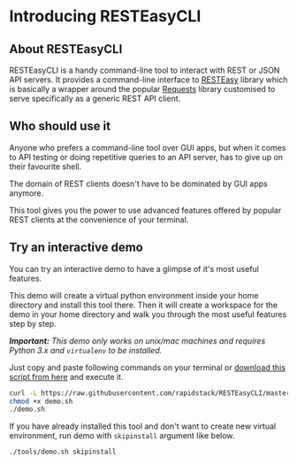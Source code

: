 # Introducing RESTEasyCLI

## About RESTEasyCLI

RESTEasyCLI is a handy command-line tool to interact with REST or JSON API servers.
It provides a command-line interface to [RESTEasy](https://github.com/rapidstack/RESTEasy) library which is basically a wrapper around the popular [Requests](http://docs.python-requests.org) library customised to serve specifically as a generic REST API client.

## Who should use it

Anyone who prefers a command-line tool over GUI apps, but when it comes to API testing or doing repetitive queries to an API server, has to give up on their favourite shell.

The domain of REST clients doesn't have to be dominated by GUI apps anymore.

This tool gives you the power to use advanced features offered by popular REST clients at the convenience of your terminal.

## Try an interactive demo

You can try an interactive demo to have a glimpse of it's most useful features.

This demo will create a virtual python environment inside your home directory and install this tool there. Then it will create a workspace for the demo in your home directory and walk you through the most useful features step by step.

***Important:*** *This demo only works on unix/mac machines and requires Python 3.x and `virtualenv` to be installed.*

Just copy and paste following commands on your terminal or [download this script from here](https://raw.githubusercontent.com/rapidstack/RESTEasyCLI/master/tools/demo.sh) and execute it.

```bash
curl -L https://raw.githubusercontent.com/rapidstack/RESTEasyCLI/master/tools/demo.sh -o demo.sh
chmod +x demo.sh
./demo.sh
```

If you have already installed this tool and don't want to create new virtual environment, run demo with `skipinstall` argument like below.

```bash
./tools/demo.sh skipinstall
```